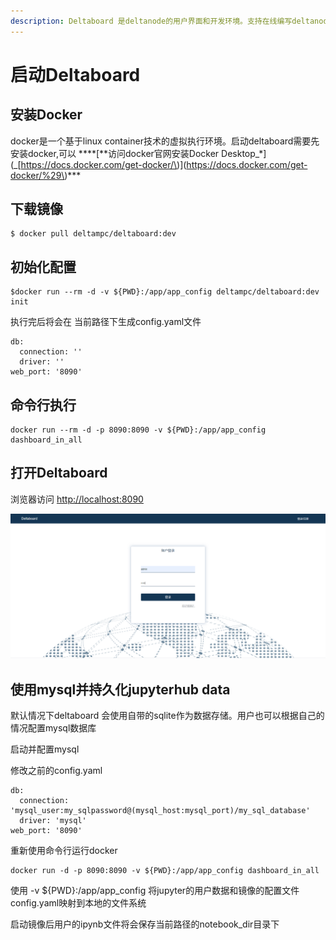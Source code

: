 ```yaml
---
description: Deltaboard 是deltanode的用户界面和开发环境。支持在线编写deltanode代码。
---
```


# 启动Deltaboard

## 安装Docker

docker是一个基于linux container技术的虚拟执行环境。启动deltaboard需要先安装docker,可以 **\*\*\[**访问docker官网安装Docker Desktop_\*\]\(_[https://docs.docker.com/get-docker/\)\](https://docs.docker.com/get-docker/%29\)\*\*\*

## 下载镜像

```text
$ docker pull deltampc/deltaboard:dev
```

## **初始化配置**

```text
$docker run --rm -d -v ${PWD}:/app/app_config deltampc/deltaboard:dev init
```

执行完后将会在 当前路径下生成config.yaml文件

```text
db:
  connection: ''
  driver: ''
web_port: '8090'
```

## 命令行执行

```text
docker run --rm -d -p 8090:8090 -v ${PWD}:/app/app_config dashboard_in_all
```

## **打开Deltaboard**

浏览器访问 [http://localhost:8090](http://localhost:8090)

![](../.gitbook/assets/deltaboard_login.png)

## 使用mysql并持久化jupyterhub data

默认情况下deltaboard 会使用自带的sqlite作为数据存储。用户也可以根据自己的情况配置mysql数据库

启动并配置mysql

修改之前的config.yaml

```text
db:
  connection: 'mysql_user:my_sqlpassword@(mysql_host:mysql_port)/my_sql_database'
  driver: 'mysql'
web_port: '8090'
```

重新使用命令行运行docker

```text
docker run -d -p 8090:8090 -v ${PWD}:/app/app_config dashboard_in_all
```

使用 -v ${PWD}:/app/app\_config 将jupyter的用户数据和镜像的配置文件config.yaml映射到本地的文件系统

启动镜像后用户的ipynb文件将会保存当前路径的notebook\_dir目录下

